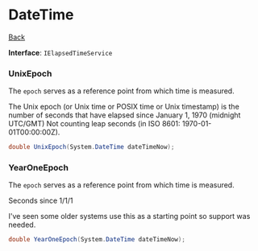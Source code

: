 # DateTime

[Back](../../../../)

**Interface**: `IElapsedTimeService`

### UnixEpoch

The `epoch` serves as a reference point from which time is measured.

The Unix epoch (or Unix time or POSIX time or Unix timestamp) is the number of seconds that have elapsed since January 1, 1970 (midnight UTC/GMT) Not counting leap seconds (in ISO 8601: 1970-01-01T00:00:00Z).

```c#
double UnixEpoch(System.DateTime dateTimeNow);
```

### YearOneEpoch

The `epoch` serves as a reference point from which time is measured.

Seconds since 1/1/1

I've seen some older systems use this as a starting point so support was needed.

```c#
double YearOneEpoch(System.DateTime dateTimeNow);
```

